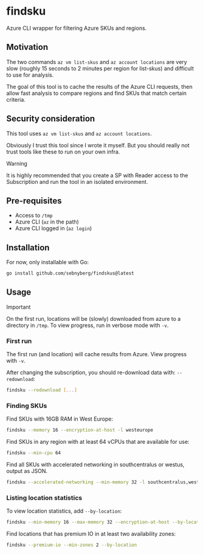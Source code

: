 # findsku

Azure CLI wrapper for filtering Azure SKUs and regions.

## Motivation

The two commands `az vm list-skus` and `az account locations` are very slow
(roughly 15 seconds to 2 minutes per region for list-skus) and difficult to use
for analysis.

The goal of this tool is to cache the results of the Azure CLI requests, then
allow fast analysis to compare regions and find SKUs that match certain
criteria.

## Security consideration

This tool uses `az vm list-skus` and `az account locations`.

Obviously I trust this tool since I wrote it myself. But you should really not
trust tools like these to run on your own infra.

> [!WARNING]
> It is highly recommended that you create a SP with Reader access to the
> Subscription and run the tool in an isolated environment.

## Pre-requisites

- Access to `/tmp`
- Azure CLI (`az` in the path)
- Azure CLI logged in (`az login`)

## Installation

For now, only installable with Go:

```bash
go install github.com/sebnyberg/findskus@latest
```

## Usage

> [!IMPORTANT]
> On the first run, locations will be (slowly) downloaded from azure to a
> directory in `/tmp`. To view progress, run in verbose mode with `-v`.

### First run

The first run (and location) will cache results from Azure. View progress with
`-v`.

After changing the subscription, you should re-download data with:
`--redownload`:

```bash
findsku --redownload [...]
```

### Finding SKUs

Find SKUs with 16GB RAM in West Europe:

```bash
findsku --memory 16 --encryption-at-host -l westeurope
```

Find SKUs in any region with at least 64 vCPUs that are available for use:

```bash
findsku --min-cpu 64
```

Find all SKUs with accelerated networking in southcentralus or westus, output as
JSON.

```bash
findsku --accelerated-networking --min-memory 32 -l southcentralus,westus -o json
```

### Listing location statistics

To view location statistics, add `--by-location`:

```bash
findsku --min-memory 16 --max-memory 32 --encryption-at-host --by-location
```

Find locations that has premium IO in at least two availability zones:

```bash
findsku --premium-io --min-zones 2 --by-location
```

